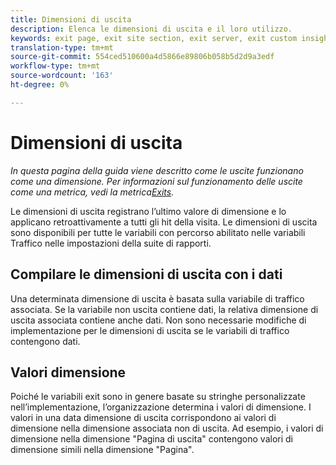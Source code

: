 ```yaml
---
title: Dimensioni di uscita
description: Elenca le dimensioni di uscita e il loro utilizzo.
keywords: exit page, exit site section, exit server, exit custom insight
translation-type: tm+mt
source-git-commit: 554ced510600a4d5866e89806b058b5d2d9a3edf
workflow-type: tm+mt
source-wordcount: '163'
ht-degree: 0%

---
```



# Dimensioni di uscita

*In questa pagina della guida viene descritto come le uscite funzionano come una dimensione. Per informazioni sul funzionamento delle uscite come una metrica, vedi la metrica[Exits](../metrics/exits.md).*

Le dimensioni di uscita registrano l’ultimo valore di dimensione e lo applicano retroattivamente a tutti gli hit della visita. Le dimensioni di uscita sono disponibili per tutte le variabili con percorso abilitato nelle variabili [](/help/admin/admin/c-traffic-variables/traffic-var.md) Traffico nelle impostazioni della suite di rapporti.

## Compilare le dimensioni di uscita con i dati

Una determinata dimensione di uscita è basata sulla variabile di traffico associata. Se la variabile non uscita contiene dati, la relativa dimensione di uscita associata contiene anche dati. Non sono necessarie modifiche di implementazione per le dimensioni di uscita se le variabili di traffico contengono dati.

## Valori dimensione

Poiché le variabili exit sono in genere basate su stringhe personalizzate nell’implementazione, l’organizzazione determina i valori di dimensione. I valori in una data dimensione di uscita corrispondono ai valori di dimensione nella dimensione associata non di uscita. Ad esempio, i valori di dimensione nella dimensione &quot;Pagina di uscita&quot; contengono valori di dimensione simili nella dimensione &quot;Pagina&quot;.
